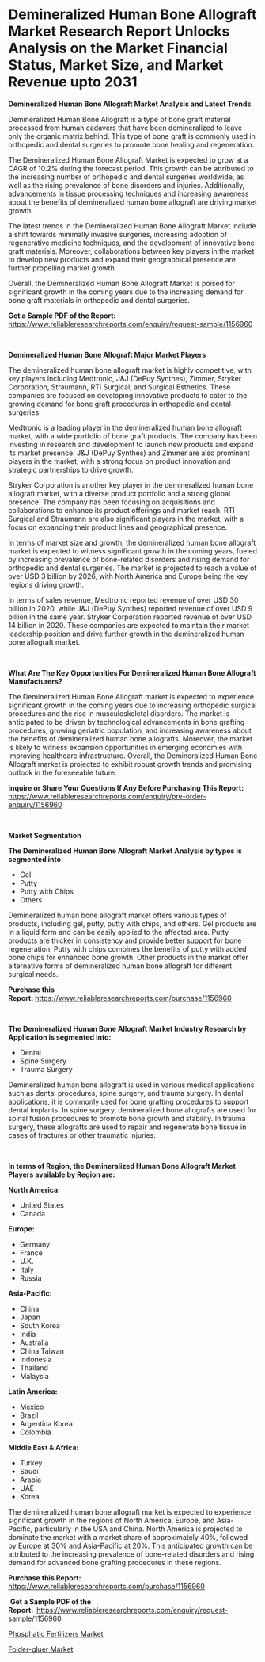<p><h1>Demineralized Human Bone Allograft Market Research Report Unlocks Analysis on the Market Financial Status, Market Size, and Market Revenue upto 2031</h1></p><p><strong>Demineralized Human Bone Allograft Market Analysis and Latest Trends</strong></p>
<p><p>Demineralized Human Bone Allograft is a type of bone graft material processed from human cadavers that have been demineralized to leave only the organic matrix behind. This type of bone graft is commonly used in orthopedic and dental surgeries to promote bone healing and regeneration.</p><p>The Demineralized Human Bone Allograft Market is expected to grow at a CAGR of 10.2% during the forecast period. This growth can be attributed to the increasing number of orthopedic and dental surgeries worldwide, as well as the rising prevalence of bone disorders and injuries. Additionally, advancements in tissue processing techniques and increasing awareness about the benefits of demineralized human bone allograft are driving market growth.</p><p>The latest trends in the Demineralized Human Bone Allograft Market include a shift towards minimally invasive surgeries, increasing adoption of regenerative medicine techniques, and the development of innovative bone graft materials. Moreover, collaborations between key players in the market to develop new products and expand their geographical presence are further propelling market growth.</p><p>Overall, the Demineralized Human Bone Allograft Market is poised for significant growth in the coming years due to the increasing demand for bone graft materials in orthopedic and dental surgeries.</p></p>
<p><strong>Get a Sample PDF of the Report:&nbsp;</strong> <a href="https://www.reliableresearchreports.com/enquiry/request-sample/1156960">https://www.reliableresearchreports.com/enquiry/request-sample/1156960</a></p>
<p>&nbsp;</p>
<p><strong>Demineralized Human Bone Allograft Major Market Players</strong></p>
<p><p>The demineralized human bone allograft market is highly competitive, with key players including Medtronic, J&J (DePuy Synthes), Zimmer, Stryker Corporation, Straumann, RTI Surgical, and Surgical Esthetics. These companies are focused on developing innovative products to cater to the growing demand for bone graft procedures in orthopedic and dental surgeries.</p><p>Medtronic is a leading player in the demineralized human bone allograft market, with a wide portfolio of bone graft products. The company has been investing in research and development to launch new products and expand its market presence. J&J (DePuy Synthes) and Zimmer are also prominent players in the market, with a strong focus on product innovation and strategic partnerships to drive growth.</p><p>Stryker Corporation is another key player in the demineralized human bone allograft market, with a diverse product portfolio and a strong global presence. The company has been focusing on acquisitions and collaborations to enhance its product offerings and market reach. RTI Surgical and Straumann are also significant players in the market, with a focus on expanding their product lines and geographical presence.</p><p>In terms of market size and growth, the demineralized human bone allograft market is expected to witness significant growth in the coming years, fueled by increasing prevalence of bone-related disorders and rising demand for orthopedic and dental surgeries. The market is projected to reach a value of over USD 3 billion by 2026, with North America and Europe being the key regions driving growth.</p><p>In terms of sales revenue, Medtronic reported revenue of over USD 30 billion in 2020, while J&J (DePuy Synthes) reported revenue of over USD 9 billion in the same year. Stryker Corporation reported revenue of over USD 14 billion in 2020. These companies are expected to maintain their market leadership position and drive further growth in the demineralized human bone allograft market.</p></p>
<p>&nbsp;</p>
<p><strong>What Are The Key Opportunities For Demineralized Human Bone Allograft Manufacturers?</strong></p>
<p><p>The Demineralized Human Bone Allograft market is expected to experience significant growth in the coming years due to increasing orthopedic surgical procedures and the rise in musculoskeletal disorders. The market is anticipated to be driven by technological advancements in bone grafting procedures, growing geriatric population, and increasing awareness about the benefits of demineralized human bone allografts. Moreover, the market is likely to witness expansion opportunities in emerging economies with improving healthcare infrastructure. Overall, the Demineralized Human Bone Allograft market is projected to exhibit robust growth trends and promising outlook in the foreseeable future.</p></p>
<p><strong>Inquire or Share Your Questions If Any Before Purchasing This Report:</strong> <a href="https://www.reliableresearchreports.com/enquiry/pre-order-enquiry/1156960">https://www.reliableresearchreports.com/enquiry/pre-order-enquiry/1156960</a></p>
<p>&nbsp;</p>
<p><strong>Market Segmentation</strong></p>
<p><strong>The Demineralized Human Bone Allograft Market Analysis by types is segmented into:</strong></p>
<p><ul><li>Gel</li><li>Putty</li><li>Putty with Chips</li><li>Others</li></ul></p>
<p><p>Demineralized human bone allograft market offers various types of products, including gel, putty, putty with chips, and others. Gel products are in a liquid form and can be easily applied to the affected area. Putty products are thicker in consistency and provide better support for bone regeneration. Putty with chips combines the benefits of putty with added bone chips for enhanced bone growth. Other products in the market offer alternative forms of demineralized human bone allograft for different surgical needs.</p></p>
<p><strong>Purchase this Report:&nbsp;</strong><a href="https://www.reliableresearchreports.com/purchase/1156960">https://www.reliableresearchreports.com/purchase/1156960</a></p>
<p>&nbsp;</p>
<p><strong>The Demineralized Human Bone Allograft Market Industry Research by Application is segmented into:</strong></p>
<p><ul><li>Dental</li><li>Spine Surgery</li><li>Trauma Surgery</li></ul></p>
<p><p>Demineralized human bone allograft is used in various medical applications such as dental procedures, spine surgery, and trauma surgery. In dental applications, it is commonly used for bone grafting procedures to support dental implants. In spine surgery, demineralized bone allografts are used for spinal fusion procedures to promote bone growth and stability. In trauma surgery, these allografts are used to repair and regenerate bone tissue in cases of fractures or other traumatic injuries.</p></p>
<p>&nbsp;</p>
<p><strong>In terms of Region, the Demineralized Human Bone Allograft Market Players available by Region are:</strong></p>
<p>
    <p> <strong> North America: </strong>
        <ul>
            <li>United States</li>
            <li>Canada</li>
        </ul>
        </p> 
    <p> <strong> Europe: </strong>
        <ul>
            <li>Germany</li>
            <li>France</li>
            <li>U.K.</li>
            <li>Italy</li>
            <li>Russia</li>
        </ul>
        </p> 
    <p> <strong> Asia-Pacific: </strong>
        <ul>
            <li>China</li>
            <li>Japan</li>
            <li>South Korea</li>
            <li>India</li>
            <li>Australia</li>
            <li>China Taiwan</li>
            <li>Indonesia</li>
            <li>Thailand</li>
            <li>Malaysia</li>
        </ul>
        </p> 
    <p> <strong> Latin America: </strong>
        <ul>
            <li>Mexico</li>
            <li>Brazil</li>
            <li>Argentina Korea</li>
            <li>Colombia</li>
        </ul>
        </p> 
    <p> <strong> Middle East & Africa: </strong>
        <ul>
            <li>Turkey</li>
            <li>Saudi</li>
            <li>Arabia</li>
            <li>UAE</li>
            <li>Korea</li>
        </ul>
    </p>
    </p>
<p><p>The demineralized human bone allograft market is expected to experience significant growth in the regions of North America, Europe, and Asia-Pacific, particularly in the USA and China. North America is projected to dominate the market with a market share of approximately 40%, followed by Europe at 30% and Asia-Pacific at 20%. This anticipated growth can be attributed to the increasing prevalence of bone-related disorders and rising demand for advanced bone grafting procedures in these regions.</p></p>
<p><strong>Purchase this Report: </strong><a href="https://www.reliableresearchreports.com/purchase/1156960">https://www.reliableresearchreports.com/purchase/1156960</a></p>
<p>&nbsp;<strong>Get a Sample PDF of the Report:&nbsp;&nbsp;</strong><a href="https://www.reliableresearchreports.com/enquiry/request-sample/1156960">https://www.reliableresearchreports.com/enquiry/request-sample/1156960</a></p>
<p><strong></strong></p>
<p><p><a href="https://issuu.com/reportprime-2/docs/phosphatic-fertilizers-market-size-2030.pptx">Phosphatic Fertilizers Market</a></p><p><a href="https://issuu.com/reportprime-2/docs/folder-gluer-market-size-2030.pptx">Folder-gluer Market</a></p></p>